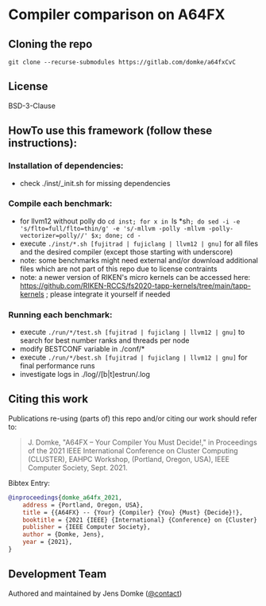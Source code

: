 # Compiler comparison on A64FX

## Cloning the repo
```
git clone --recurse-submodules https://gitlab.com/domke/a64fxCvC
```

## License
BSD-3-Clause

## HowTo use this framework (follow these instructions):
### Installation of dependencies:
- check ./inst/_init.sh for missing dependencies

### Compile each benchmark:
- for llvm12 without polly do `cd inst; for x in `ls *sh`; do sed -i -e 's/flto=full/flto=thin/g' -e 's/-mllvm -polly -mllvm -polly-vectorizer=polly//' $x; done; cd -`
- execute `./inst/*.sh [fujitrad | fujiclang | llvm12 | gnu]` for all files and the desired compiler (except those starting with underscore)
- note: some benchmarks might need external and/or download additional files which are not part of this repo due to license contraints
- note: a newer version of RIKEN's micro kernels can be accessed here: https://github.com/RIKEN-RCCS/fs2020-tapp-kernels/tree/main/tapp-kernels ; please integrate it yourself if needed

### Running each benchmark:
- execute `./run/*/test.sh [fujitrad | fujiclang | llvm12 | gnu]` to search for best number ranks and threads per node
- modify BESTCONF variable in ./conf/*
- execute `./run/*/best.sh [fujitrad | fujiclang | llvm12 | gnu]` for final performance runs
- investigate logs in ./log/<hostname>/[b|t]estrun/<bench>.log

## Citing this work
Publications re-using (parts of) this repo and/or citing our work should refer to:
>J. Domke, "A64FX – Your Compiler You Must Decide!," in Proceedings of the 2021 IEEE International Conference on Cluster Computing (CLUSTER), EAHPC Workshop, (Portland, Oregon, USA), IEEE Computer Society, Sept. 2021.

Bibtex Entry:
```bibtex
@inproceedings{domke_a64fx_2021,
	address = {Portland, Oregon, USA},
	title = {{A64FX} -- {Your} {Compiler} {You} {Must} {Decide}!},
	booktitle = {2021 {IEEE} {International} {Conference} on {Cluster} {Computing} ({CLUSTER}), {EAHPC} {Workshop}},
	publisher = {IEEE Computer Society},
	author = {Domke, Jens},
	year = {2021},
}
```

## Development Team
Authored and maintained by Jens Domke ([@contact](http://domke.gitlab.io/#contact))
